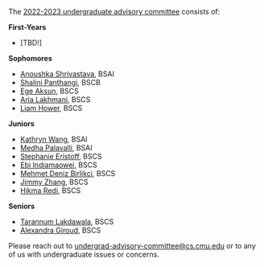 The [2022-2023 undergraduate advisory committee](https://scsdean.cs.cmu.edu/advisory-committees/index.html) consists of:

**First-Years**
- [TBD!]

**Sophomores**
- [Anoushka Shrivastava](mailto:anoushk2@andrew.cmu.edu), BSAI 
- [Shalini Panthangi](mailto:spanthan@andrew.cmu.edu>), BSCB 
- [Ege Aksun](mailto:eaksun@andrew.cmu.edu), BSCS 
- [Aria Lakhmani](mailto:alakhman@andrew.cmu.edu), BSCS 
- [Liam Hower](mailto:ljhower@andrew.cmu.edu), BSCS 

**Juniors**
- [Kathryn Wang](mailto:kwang3@andrew.cmu.edu), BSAI
- [Medha Palavalli](mailto:mpalaval@andrew.cmu.edu), BSAI 
- [Stephanie Eristoff](mailto:seristof@andrew.cmu.edu), BSCS
- [Ebi Indiamaowei](mailto:eindiama@andrew.cmu.edu), BSCS
- [Mehmet Deniz Birlikci](mailto:mbirlikc@andrew.cmu.edu), BSCS
- [Jimmy Zhang](mailto:jimmyzha@andrew.cmu.edu), BSCS 
- [Hikma Redi](mailto:hredi@andrew.cmu.edu), BSCS 

**Seniors**
- [Tarannum Lakdawala](mailto:tlakdawa@andrew.cmu.edu), BSCS
- [Alexandra Giroud](mailto:agiroud@andrew.cmu.edu), BSCS

Please reach out to [undergrad-advisory-committee@cs.cmu.edu](mailto:undergrad-advisory-committee@cs.cmu.edu) or to any of us with undergraduate issues or concerns.
